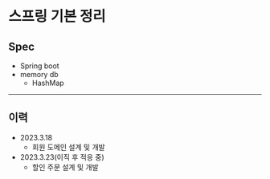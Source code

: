 # 스프링 기본 정리

## Spec
- Spring boot
- memory db
  - HashMap
****
## 이력
- 2023.3.18
  - 회원 도메인 설계 및 개발
- 2023.3.23(이직 후 적응 중)
  - 할인 주문 설계 및 개발

